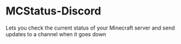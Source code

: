 # MCStatus-Discord
Lets you check the current status of your Minecraft server and send updates to a channel when it goes down
